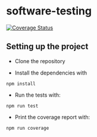# software-testing

[![Coverage Status](https://coveralls.io/repos/github/aaromel/software-testing/badge.svg?branch=main)](https://coveralls.io/github/aaromel/software-testing?branch=main)

## Setting up the project

- Clone the repository

- Install the dependencies with

```
npm install
```

- Run the tests with:

```
npm run test
```

- Print the coverage report with:

```
npm run coverage
```
